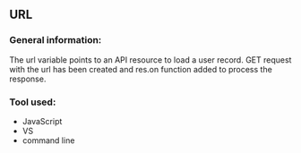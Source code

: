 ## URL

### General information:

The url variable points to an API resource to load a user record. GET request with the url has been created and res.on function added to process the response.

### Tool used:

+ JavaScript
+ VS
+ command line
